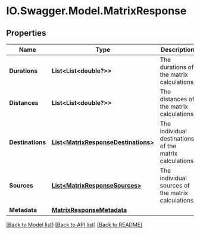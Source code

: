 # IO.Swagger.Model.MatrixResponse
## Properties

Name | Type | Description | Notes
------------ | ------------- | ------------- | -------------
**Durations** | **List&lt;List&lt;double?&gt;&gt;** | The durations of the matrix calculations. | [optional] 
**Distances** | **List&lt;List&lt;double?&gt;&gt;** | The distances of the matrix calculations. | [optional] 
**Destinations** | [**List&lt;MatrixResponseDestinations&gt;**](MatrixResponseDestinations.md) | The individual destinations of the matrix calculations. | [optional] 
**Sources** | [**List&lt;MatrixResponseSources&gt;**](MatrixResponseSources.md) | The individual sources of the matrix calculations. | [optional] 
**Metadata** | [**MatrixResponseMetadata**](MatrixResponseMetadata.md) |  | [optional] 

[[Back to Model list]](../README.md#documentation-for-models) [[Back to API list]](../README.md#documentation-for-api-endpoints) [[Back to README]](../README.md)

